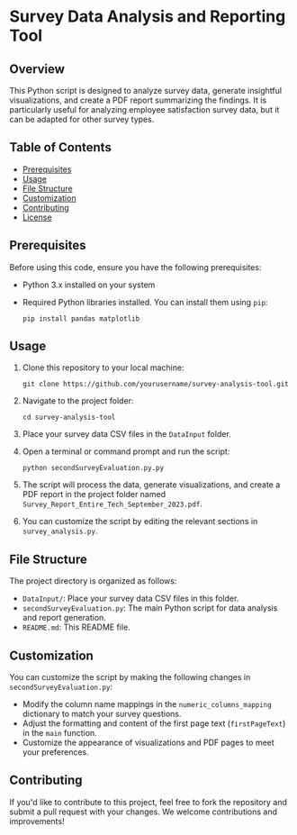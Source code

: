 
# Survey Data Analysis and Reporting Tool

## Overview

This Python script is designed to analyze survey data, generate insightful visualizations, and create a PDF report summarizing the findings. It is particularly useful for analyzing employee satisfaction survey data, but it can be adapted for other survey types.

## Table of Contents

- [Prerequisites](#prerequisites)
- [Usage](#usage)
- [File Structure](#file-structure)
- [Customization](#customization)
- [Contributing](#contributing)
- [License](#license)

## Prerequisites

Before using this code, ensure you have the following prerequisites:

- Python 3.x installed on your system
- Required Python libraries installed. You can install them using `pip`:

   ```
   pip install pandas matplotlib
   ```

## Usage

1. Clone this repository to your local machine:

   ```
   git clone https://github.com/yourusername/survey-analysis-tool.git
   ```

2. Navigate to the project folder:

   ```
   cd survey-analysis-tool
   ```

3. Place your survey data CSV files in the `DataInput` folder.

4. Open a terminal or command prompt and run the script:

   ```
   python secondSurveyEvaluation.py.py
   ```

5. The script will process the data, generate visualizations, and create a PDF report in the project folder named `Survey_Report_Entire_Tech_September_2023.pdf`.

6. You can customize the script by editing the relevant sections in `survey_analysis.py`.

## File Structure

The project directory is organized as follows:

- `DataInput/`: Place your survey data CSV files in this folder.
- `secondSurveyEvaluation.py`: The main Python script for data analysis and report generation.
- `README.md`: This README file.

## Customization

You can customize the script by making the following changes in `secondSurveyEvaluation.py`:

- Modify the column name mappings in the `numeric_columns_mapping` dictionary to match your survey questions.
- Adjust the formatting and content of the first page text (`firstPageText`) in the `main` function.
- Customize the appearance of visualizations and PDF pages to meet your preferences.

## Contributing

If you'd like to contribute to this project, feel free to fork the repository and submit a pull request with your changes. We welcome contributions and improvements!


